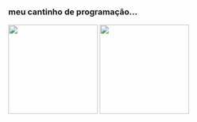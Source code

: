 ### meu cantinho de programação...

<div >
  <img height="180em" src="https://github-readme-stats.vercel.app/api?username=sir-aphim&show_icons=true&theme=great-gatsby&include_all_commits=true&count_private=true"/>
  <img height="180em" src="https://github-readme-stats.vercel.app/api/top-langs/?username=sir-aphim&layout=compact&langs_count=16&theme=great-gatsby"/>
</div>
